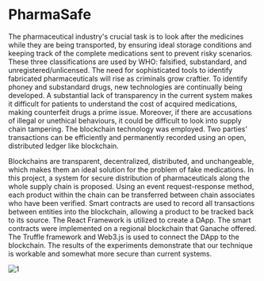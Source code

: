 # PharmaSafe
The pharmaceutical industry's crucial task is to look after the medicines while they are being transported, by ensuring ideal storage conditions and keeping 
track of the complete medications sent to prevent risky scenarios. These three classifications are used by WHO: falsified, substandard, and unregistered/unlicensed. 
The need for sophisticated tools to identify fabricated pharmaceuticals will rise as criminals grow craftier. To identify phoney and substandard drugs, new 
technologies are continually being developed. A substantial lack of transparency in the current system makes it difficult for patients to understand the cost of 
acquired medications, making counterfeit drugs a prime issue. Moreover, if there are accusations of illegal or unethical behaviours, it could be difficult to look into
supply chain tampering. The blockchain technology was employed. Two parties' transactions can be efficiently and permanently recorded using an open, distributed ledger
like blockchain. 

Blockchains are transparent, decentralized, distributed, and unchangeable, which makes them an ideal solution for the problem of fake medications. In 
this project, a system for secure distribution of pharmaceuticals along the whole supply chain is proposed. Using an event request-response method, each product within 
the chain can be transferred between chain associates who have been verified. Smart contracts are used to record all transactions between entities into the blockchain,
allowing a product to be tracked back to its source. The React Framework is utilized to create a DApp. The smart contracts were implemented on a regional blockchain 
that Ganache offered. The Truffle framework and Web3.js is used to connect the DApp to the blockchain. The results of the experiments demonstrate that our technique is
workable and somewhat more secure than current systems.

![1](https://user-images.githubusercontent.com/114301040/215973875-51699da2-a9af-4bcc-ad83-3ad17a05af08.png)



